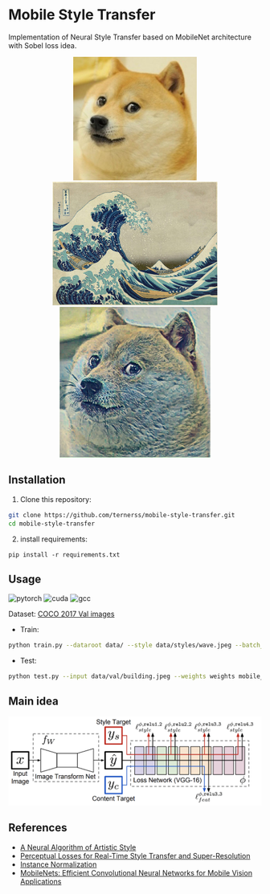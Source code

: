 # Mobile Style Transfer

Implementation of Neural Style Transfer based on MobileNet architecture with Sobel loss idea.

<p align = 'center'>
<img src = 'resources/src.jpg' height = '246px'>
<img src = 'resources/style.jpeg' height = '246px'>
<img src = 'resources/stylized.png' width = '300px'></a>
</p>
<p align = 'center'>
</p>

## Installation

1. Clone this repository:
```bash
git clone https://github.com/ternerss/mobile-style-transfer.git
cd mobile-style-transfer
```
2. install requirements:
```
pip install -r requirements.txt
```
## Usage

![pytorch](https://img.shields.io/badge/pytorch-v1.11.0-orange.svg?style=plastic)
![cuda](https://img.shields.io/badge/cuda-v11.3-green.svg?style=plastic)
![gcc](https://img.shields.io/badge/torchvision-v0.12.0-yellow.svg?style=plastic)

Dataset: [COCO 2017 Val images](http://images.cocodataset.org/zips/val2017.zip)

- Train:
 ```bash
python train.py --dataroot data/ --style data/styles/wave.jpeg --batch_size 16 --lr 0.001 --epochs 30
```

- Test:
```bash
python test.py --input data/val/building.jpeg --weights weights mobile_style_transfer.pth --out out/ 
```

## Main idea

<img src="resources/idea.png" width="784px"/> 

## References
* [A Neural Algorithm of Artistic Style](https://arxiv.org/abs/1508.06576)
* [Perceptual Losses for Real-Time Style Transfer and Super-Resolution](http://cs.stanford.edu/people/jcjohns/eccv16/)
* [Instance Normalization](https://arxiv.org/abs/1607.08022)
* [MobileNets: Efficient Convolutional Neural Networks for Mobile Vision Applications](https://arxiv.org/pdf/1704.04861.pdf)
